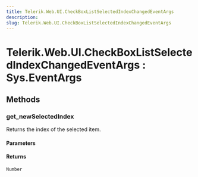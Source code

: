```yaml
---
title: Telerik.Web.UI.CheckBoxListSelectedIndexChangedEventArgs
description:
slug: Telerik.Web.UI.CheckBoxListSelectedIndexChangedEventArgs
---
```


# Telerik.Web.UI.CheckBoxListSelectedIndexChangedEventArgs : Sys.EventArgs 

## Methods

###  get_newSelectedIndex

Returns the index of the selected item.

#### Parameters

#### Returns

`Number` 
